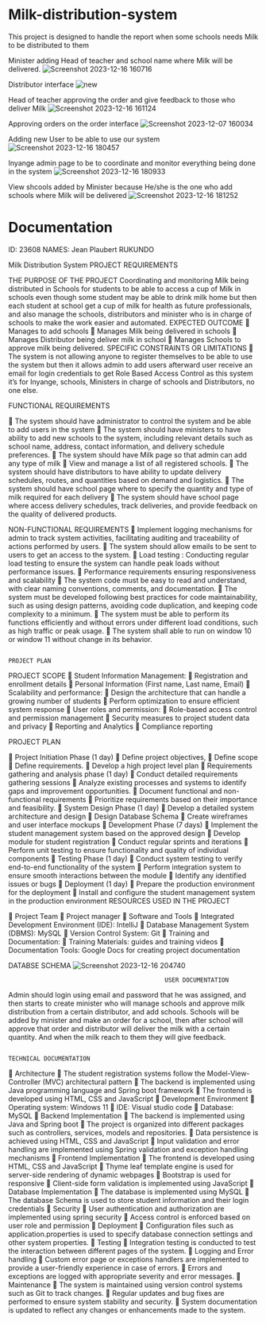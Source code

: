 # Milk-distribution-system
This project is designed to handle the report when some schools needs Milk to be distributed to them

Minister adding Head of teacher and school name where Milk will be delivered.
![Screenshot 2023-12-16 160716](https://github.com/AGwillmkawy1/Milk-distribution-system/assets/93640193/1b83a6b9-feb0-4354-a1ff-ee33acb2f594)

Distributor interface
![new](https://github.com/AGwillmkawy1/Milk-distribution-system/assets/93640193/5f3e9ff7-66c7-4475-aadb-ff8354a6e773)


Head of teacher approving the order and give feedback to those who deliver Milk
![Screenshot 2023-12-16 161124](https://github.com/AGwillmkawy1/Milk-distribution-system/assets/93640193/dfe60ee0-891c-4b1e-b2e2-6879fdc38307)


Approving orders on the order interface
![Screenshot 2023-12-07 160034](https://github.com/AGwillmkawy1/Milk-distribution-system/assets/93640193/21505662-2380-4a2c-9048-c65c26756202)


Adding new User to be able to use our system
![Screenshot 2023-12-16 180457](https://github.com/AGwillmkawy1/Milk-distribution-system/assets/93640193/f1de3854-865f-492a-aabc-1143c89955e1)

Inyange admin page to be to coordinate and monitor everything being done in the system
![Screenshot 2023-12-16 180933](https://github.com/AGwillmkawy1/Milk-distribution-system/assets/93640193/87c57b74-5c9d-4f5b-ab2a-82a6b6220c03)


View shcools added by Minister because He/she is the one who add schools where Milk will be delivered
![Screenshot 2023-12-16 181252](https://github.com/AGwillmkawy1/Milk-distribution-system/assets/93640193/800b066f-8635-47e7-b520-c583c2740499)



Documentation
===========


ID: 23608
NAMES: Jean Plaubert RUKUNDO

Milk Distribution System
PROJECT REQUIREMENTS

THE PURPOSE OF THE PROJECT
Coordinating and monitoring Milk being distributed in Schools for students to be able to access a cup of Milk in schools even though some student may be able to drink milk home but then each student at school get a cup of milk for health as future professionals, and also manage the schools, distributors and minister who is in charge of schools to make the work easier and automated.
EXPECTED OUTCOME
	Manages to add schools
	Manages Milk being delivered in schools
	Manages Distributor being deliver milk in school
	Manages Schools to approve milk being delivered.
SPECIFIC CONSTRAINTS OR LIMITATIONS
	The system is not allowing anyone to register themselves to be able to use the system but then it allows admin to add users afterward user receive an email for login credentials to get Role Based Access Control as this system it’s for Inyange, schools, Ministers in charge of schools and Distributors, no one else.


FUNCTIONAL REQUIREMENTS

	The system should have administrator to control the system and be able to add users in the system
	The system should have ministers to have ability to add new schools to the system, including relevant details such as school name, address, contact information, and delivery schedule preferences.
	The system should have Milk page so that admin can add any type of milk
	View and manage a list of all registered schools.
	The system should have distributors to have ability to update delivery schedules, routes, and quantities based on demand and logistics.
	The system should have school page where to specify the quantity and type of milk required for each delivery
	The system should have school page where access delivery schedules, track deliveries, and provide feedback on the quality of delivered products.


NON-FUNCTIONAL REQUIREMENTS
	Implement logging mechanisms for admin to track system activities, facilitating auditing and traceability of actions performed by users.
	The system should allow emails to be sent to users to get an access to the system.
	Load testing : Conducting regular load testing to ensure the system can handle peak loads without performance issues.
	Performance requirements ensuring responsiveness and scalability
	The system code must be easy to read and understand, with clear naming conventions, comments, and documentation.
	The system must be developed following best practices for code maintainability, such as using design patterns, avoiding code duplication, and keeping code complexity to a minimum.
	The system must be able to perform its functions efficiently and without errors under different load conditions, such as high traffic or peak usage.
	The system shall able to run on window 10 or window 11 without change in its behavior.


   

                                                                                        PROJECT PLAN

PROJECT SCOPE
	Student Information Management:
	Registration and enrollment details
	Personal Information (First name, Last name, Email)
	Scalability and performance:
	Design the architecture that can handle a growing number of students
	Perform optimization to ensure efficient system response
	User roles and permission:
	Role-based access control and permission management
	Security measures to project student data and privacy
	 Reporting and Analytics
	Compliance reporting


PROJECT PLAN

	Project Initiation Phase (1 day)
	Define project objectives, 
	Define scope
	Define requirements.
	Develop a high project level plan
	Requirements gathering and analysis phase (1 day)
	Conduct detailed requirements gathering sessions 
	Analyze existing processes and systems to identify gaps and improvement opportunities.
	Document functional and non-functional requirements
	Prioritize requirements based on their importance and feasibility.
	System Design Phase (1 day)
	Develop a detailed system architecture and design
	Design Database Schema
	Create wireframes and user interface mockups
	Development Phase (7 days)
	Implement the student management system based on the approved design
	Develop module for student registration
	Conduct regular sprints and iterations
	Perform unit testing to ensure functionality and quality of individual components
	Testing Phase (1 day)
	Conduct system testing to verify end-to-end functionality of the system
	Perform integration system to ensure smooth interactions between the module
	Identify any identified issues or bugs
	Deployment (1 day)
	Prepare the production environment for the deployment
	Install and configure the student management system in the production environment
RESOURCES USED IN THE PROJECT

	 Project Team
	Project manager
	Software and Tools
	Integrated Development Environment (IDE): IntelliJ
	Database Management System (DBMS): MySQL
	Version Control System: Git
	Training and Documentation: 
	Training Materials: guides and training videos
	Documentation Tools: Google Docs for creating project documentation


DATABSE SCHEMA
![Screenshot 2023-12-16 204740](https://github.com/AGwillmkawy1/Milk-distribution-system/assets/93640193/b890272a-34ff-4206-98e7-686e6d11f71a)



                                                USER DOCUMENTATION
Admin should login using email and password that he was assigned, and then starts to create minister who will manage schools and approve milk distribution from a certain distributor, and add schools.
Schools will be added by minister and make an order for a school, then after school will approve that order and distributor will deliver the milk with a certain quantity. And when the milk reach to them they will give feedback.

                                                                               	TECHNICAL DOCUMENTATION
	Architecture
	The student registration systems follow the Model-View-Controller (MVC) architectural pattern
	The backend is implemented using Java programming language and Spring boot framework
	The frontend is developed using HTML, CSS and JavaScript
	Development Environment
	Operating system: Windows 11
	IDE: Visual studio code
	Database: MySQL
	Backend Implementation
	The backend is implemented using Java and Spring boot
	The project is organized into different packages such as controllers, services, models and repositories.
	Data persistence is achieved using HTML, CSS and JavaScript
	Input validation and error handling are implemented using Spring validation and exception handling mechanisms
	Frontend Implementation
	The frontend is developed using HTML, CSS and JavaScript
	Thyme leaf template engine is used for server-side rendering of dynamic webpages
	Bootstrap is used for responsive
	 Client-side form validation is implemented using JavaScript 
	Database Implementation
	The database is implemented using MySQL
	The database Schema is used to store student information and their login credentials
	Security
	User authentication and authorization are implemented using spring security
	Access control is enforced based on user role and permission
	Deployment
	Configuration files such as application.properties is used to specify database connection settings and other system properties.
	Testing
	Integration testing is conducted to test the interaction between different pages of the system.
	Logging and Error handling
	Custom error page or exceptions handlers are implemented to provide a user-friendly experience in case of errors.
	Errors and exceptions are logged with appropriate severity and error messages.
	Maintenance
	The system is maintained using version control systems such as Git to track changes.
	Regular updates and bug fixes are performed to ensure system stability and security.
	System documentation is updated to reflect any changes or enhancements made to the system.






